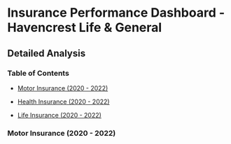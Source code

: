 # Insurance Performance Dashboard - Havencrest Life & General

## Detailed Analysis
### Table of Contents
- [Motor Insurance (2020 - 2022)](#motor-insurance)

- [Health Insurance (2020 - 2022)](#health-insurance)

- [Life Insurance (2020 - 2022)](#life-insurance)


### Motor Insurance (2020 - 2022)

